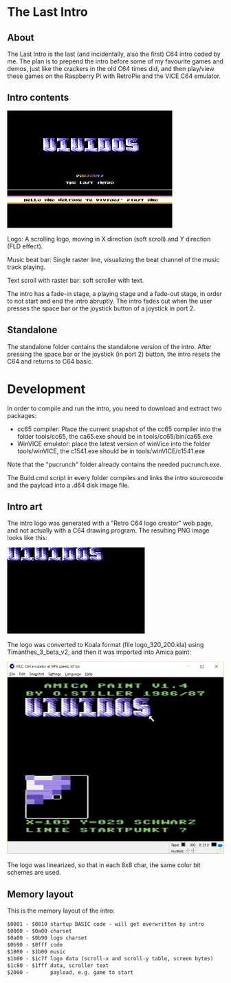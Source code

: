 # The Last Intro

## About

The Last Intro is the last (and incidentally, also the first) C64 intro coded
by me. The plan is to prepend the intro before some of my favourite games and
demos, just like the crackers in the old C64 times did, and then play/view
these games on the Raspberry Pi with RetroPie and the VICE C64 emulator.

## Intro contents

![Intro in WinVICE](the-last-intro.png)

Logo: A scrolling logo, moving in X direction (soft scroll) and Y direction
(FLD effect).

Music beat bar: Single raster line, visualizing the beat channel of the music
track playing.

Text scroll with raster bar: soft scroller with text.

The intro has a fade-in stage, a playing stage and a fade-out stage, in order
to not start and end the intro abruptly. The intro fades out when the user
presses the space bar or the joystick button of a joystick in port 2.

## Standalone

The standalone folder contains the standalone version of the intro. After
pressing the space bar or the joystick (in port 2) button, the intro resets
the C64 and returns to C64 basic.

# Development

In order to compile and run the intro, you need to download and extract two
packages:

- cc65 compiler: Place the current snapshot of the cc65 compiler into the
  folder tools/cc65, the ca65.exe should be in tools/cc65/bin/ca65.exe
- WinVICE emulator: place the latest version of winVice into the folder
  tools/winVICE, the c1541.exe should be in tools/winVICE/c1541.exe

Note that the "pucrunch" folder already contains the needed pucrunch.exe.

The Build.cmd script in every folder compiles and links the intro sourcecode
and the payload into a .d64 disk image file.

## Intro art

The intro logo was generated with a "Retro C64 logo creator" web page, and not
actually with a C64 drawing program. The resulting PNG image looks like this:

![Logo 320x200](logo_320_200.png)

The logo was converted to Koala format (file logo_320_200.kla) using
Timanthes_3_beta_v2, and then it was imported into Amica paint:

![Logo in Amica Paint](logo-amica-paint.png)

The logo was linearized, so that in each 8x8 char, the same color bit schemes
are used.

## Memory layout

This is the memory layout of the intro:

    $0801 - $0810 startup BASIC code - will get overwritten by intro
    $0800 - $0a00 charset
    $0a00 - $0b90 logo charset
    $0b90 - $0fff code
    $1000 - $1b00 music
    $1b00 - $1c7f logo data (scroll-x and scroll-y table, screen bytes)
    $1c80 - $1fff data, scroller text
    $2000 -       payload, e.g. game to start
